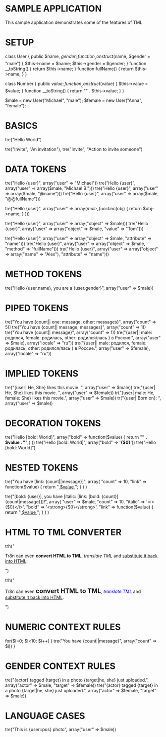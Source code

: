 SAMPLE APPLICATION
========================

This sample application demonstrates some of the features of TML.


SETUP
========================

class User {
    public $name, $gender;
    function __construct($name, $gender = "male") {
        $this->name = $name;
        $this->gender = $gender;
    }
    function __toString() {
        return $this->name;
    }
    function fullName() {
        return $this->name;
    }
}

class Number {
    public $value;
    function __construct($value) {
        $this->value = $value;
    }
    function __toString() {
        return "" . $this->value;
    }
}

$male = new User("Michael", "male");
$female = new User("Anna", "female");


BASICS
========================

tre("Hello World")

tre("Invite", "An invitation"),
tre("Invite", "Action to invite someone")

DATA TOKENS
========================

tre("Hello {user}", array("user" => "Michael"))
tre("Hello {user}", array("user" => array($male, "Michael B.")))
tre("Hello {user}", array("user" => array($male, "@name")))
tre("Hello {user}", array("user" => array($male, "@@fullName")))

tre("Hello {user}", array("user" => array($male, function($obj) { return $obj->name; } )))

tre("Hello {user}", array("user" => array("object" => $male)))
tre("Hello {user}", array("user" => array("object" => $male, "value" => "Tom")))

tre("Hello {user}", array("user" => array("object" => $male, "attribute" => "name")))
tre("Hello {user}", array("user" => array("object" => $male, "method" => "fullName")))
tre("Hello {user}", array("user" => array("object" => array("name" => "Alex"), "attribute" => "name")))


METHOD TOKENS
========================

tre("Hello {user.name}, you are a {user.gender}", array("user" => $male))


PIPED TOKENS
========================

tre("You have {count|| one: message, other: messages}", array("count" => 5))
tre("You have {count|| message, messages}", array("count" => 1))
tre("You have {count|| message}", array("count" => 1))
tre("{user|| male: родился, female: родилась, other: родился/лась } в Россие.", array("user" => $male), array("locale" => "ru"))
tre("{user|| male: родился, female: родилась, other: родился/лась } в Россие.", array("user" => $female), array("locale" => "ru"))


IMPLIED TOKENS
========================

tre("{user| He, She} likes this movie. ", array("user" => $male))
tre("{user| He, She} likes this movie. ", array("user" => $female))
tr("{user| male: He, female: She} likes this movie.", array("user" => $male))
tr("{user| Born on}: ", array("user" => $male))


DECORATION TOKENS
========================

tre("Hello [bold: World]", array("bold" => function($value) { return "<strong>" . $value . "</strong>";} ))
tre("Hello [bold: World]", array("bold" => '<strong>{$0}</strong>'))
tre("Hello [bold: World]")


NESTED TOKENS
========================

tre("You have [link: {count||message}]", array(
                        "count" => 10,
                        "link" => function($value) { return "<a href='http://www.google.com'> $value </a>"; }
                    )
)

tre("[bold: {user}], you have [italic: [link: [bold: {count}] {count|message}]]!", array(
                        "user" => $male,
                        "count" => 10,
                        "italic" => '<i>{$0}</i>',
                        "bold" => '<strong>{$0}</strong>',
                        "link" => function($value) { return "<a href='http://www.google.com'> $value </a>"; }
                    )
)

HTML TO TML CONVERTER
========================

trh("
    <p>Tr8n can even <b>convert HTML to TML</b>, <i>translate TML</i> and <u>substitute it back into HTML</u>.</p>
")


trh("
    <p>Tr8n can even <b style='font-size:20px;'>convert HTML to TML</b>, <i style='color:blue'>translate TML</i> and <u>substitute it back into HTML</u>.</p>
")


NUMERIC CONTEXT RULES
========================

for($i=0; $i<10; $i++) {
    tre("You have {count||message}", array("count" => $i))
}


GENDER CONTEXT RULES
========================

tre("{actor} tagged {target} in a photo {target|he, she} just uploaded.", array("actor" => $male, "target" => $female))
tre("{actor} tagged {target} in a photo {target|he, she} just uploaded.", array("actor" => $female, "target" => $male))


LANGUAGE CASES
========================

tre("This is {user::pos} photo", array("user" => $male))


